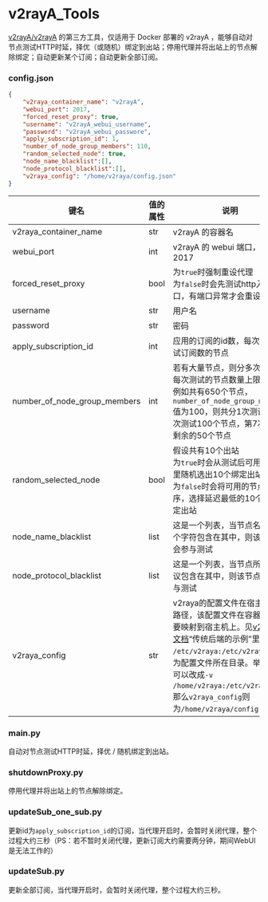 # v2rayA_Tools

[v2rayA/v2rayA](https://github.com/v2rayA/v2rayA/) 的第三方工具，仅适用于 Docker 部署的 v2rayA ，能够自动对节点测试HTTP时延，择优（或随机）绑定到出站；停用代理并将出站上的节点解除绑定；自动更新某个订阅；自动更新全部订阅。

### config.json

```json
{
    "v2raya_container_name": "v2rayA",
    "webui_port": 2017,
    "forced_reset_proxy": true,
    "username": "v2rayA_webui_username",
    "password": "v2rayA_webui_passwore",
    "apply_subscription_id": 1,
    "number_of_node_group_members": 110,
    "random_selected_node": true,
    "node_name_blacklist":[],
    "node_protocol_blacklist":[],
    "v2raya_config": "/home/v2raya/config.json"
}
```

| 键名                         | 值的属性 | 说明                                                         |
| ---------------------------- | -------- | ------------------------------------------------------------ |
| v2raya_container_name        | str      | v2rayA 的容器名                                              |
| webui_port                   | int      | v2rayA 的 webui 端口，默认是2017                             |
| forced_reset_proxy           | bool     | 为`true`时强制重设代理<br>为`false`时会先测试http入站端口，有端口异常才会重设代理 |
| username                     | str      | 用户名                                                       |
| password                     | str      | 密码                                                         |
| apply_subscription_id        | int      | 应用的订阅的id数，每次只会测试订阅数的节点                     |
| number_of_node_group_members | int      | 若有大量节点，则分多次测试，每次测试的节点数量上限。<br>例如共有650个节点，`number_of_node_group_members`值为100，则共分1次测试，前6次测试100个节点，第7次测试剩余的50个节点 |
| random_selected_node         | bool     | 假设共有10个出站<br>为`true`时会从测试后可用的节点里随机选出10个绑定出站<br>为`false`时会将可用的节点排序，选择延迟最低的10个节点绑定出站 |
| node_name_blacklist          | list     | 这是一个列表，当节点名中的某个字符包含在其中，则该节点不会参与测试 |
| node_protocol_blacklist      | list     | 这是一个列表，当节点所用的协议包含在其中，则该节点不会参与测试 |
| v2raya_config                | str      | v2raya的配置文件在宿主机里的路径，该配置文件在容器里，须要映射到宿主机上。见[v2RayA文档](https://v2raya.org/docs/prologue/installation/docker/#%E8%BF%90%E8%A1%8C-v2raya)“传统后端的示例”里`-v /etc/v2raya:/etc/v2raya \`即为配置文件所在目录。举例，你可以改成`-v /home/v2raya:/etc/v2raya \`,那么`v2raya_config`则为`/home/v2raya/config.json` |

### main.py

自动对节点测试HTTP时延，择优 / 随机绑定到出站。

### shutdownProxy.py

停用代理并将出站上的节点解除绑定。

### updateSub_one_sub.py

更新id为`apply_subscription_id`的订阅，当代理开启时，会暂时关闭代理，整个过程大约三秒（PS：若不暂时关闭代理，更新订阅大约需要两分钟，期间WebUI是无法工作的）

### updateSub.py

更新全部订阅，当代理开启时，会暂时关闭代理，整个过程大约三秒。
